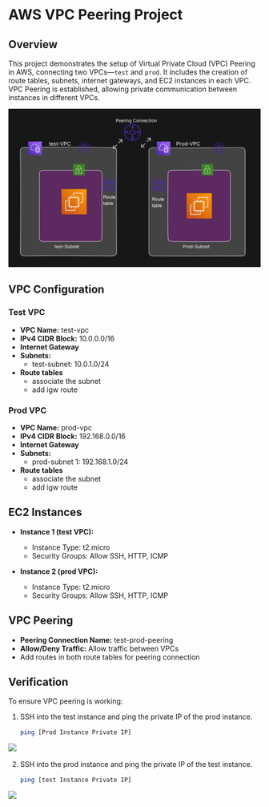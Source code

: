 # AWS VPC Peering Project

## Overview

This project demonstrates the setup of Virtual Private Cloud (VPC) Peering in AWS, connecting two VPCs—`test` and `prod`. It includes the creation of route tables, subnets, internet gateways, and EC2 instances in each VPC. VPC Peering is established, allowing private communication between instances in different VPCs.

  ![architecture](images/architecture.png)


## VPC Configuration

### Test VPC

- **VPC Name:** test-vpc
- **IPv4 CIDR Block:** 10.0.0.0/16
- **Internet Gateway**
- **Subnets:** 
  - test-subnet: 10.0.1.0/24
- **Route tables**
  - associate the subnet
  - add igw route
  
### Prod VPC

- **VPC Name:** prod-vpc
- **IPv4 CIDR Block:** 192.168.0.0/16
- **Internet Gateway**
- **Subnets:** 
  - prod-subnet 1: 192.168.1.0/24
- **Route tables**
  - associate the subnet
  - add igw route

  
## EC2 Instances

- **Instance 1 (test VPC):**
  - Instance Type: t2.micro
  - Security Groups: Allow SSH, HTTP, ICMP

- **Instance 2 (prod VPC):**
  - Instance Type: t2.micro
  - Security Groups: Allow SSH, HTTP, ICMP

## VPC Peering

- **Peering Connection Name:** test-prod-peering
- **Allow/Deny Traffic:** Allow traffic between VPCs
- Add routes in both route tables for peering connection

## Verification

To ensure VPC peering is working:

1. SSH into the test  instance and ping the private IP of the prod instance.
   ```bash
   ping [Prod Instance Private IP]

  ![](images/test.png)

2. SSH into the prod instance and ping the private IP of the test instance.
   ```bash
   ping [test Instance Private IP]
  ![](images/Prod.png)
